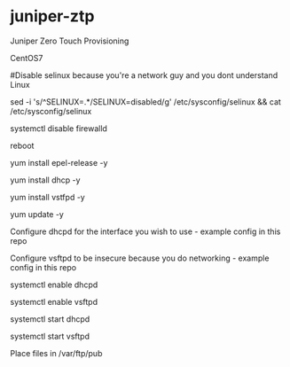 # juniper-ztp
Juniper Zero Touch Provisioning

CentOS7

#Disable selinux because you're a network guy and you dont understand Linux

sed -i 's/^SELINUX=.*/SELINUX=disabled/g' /etc/sysconfig/selinux && cat /etc/sysconfig/selinux

systemctl disable firewalld

reboot

yum install epel-release -y

yum install dhcp -y

yum install vstfpd -y

yum update -y

Configure dhcpd for the interface you wish to use - example config in this repo

Configure vsftpd to be insecure because you do networking - example config in this repo

systemctl enable dhcpd

systemctl enable vsftpd

systemctl start dhcpd

systemctl start vsftpd

Place files in /var/ftp/pub
